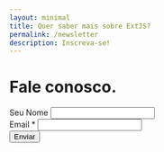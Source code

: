 ```yaml
---
layout: minimal
title: Quer saber mais sobre ExtJS? 
permalink: /newsletter
description: Inscreva-se!
---
```


<div class="row">
  <div class="col-12 text-center">
    <h1>Fale conosco.</h1>
</div>
<form action="https://bsource.us19.list-manage.com/subscribe/post?u=4d7d6690bbf57af15d4563d58&amp;id=fa3667bf0a" method="post" id="mc-embedded-subscribe-form" class="validate" target="_blank" novalidate>
<div class="mc-field-group">
	<label for="mce-FNAME">Seu Nome</label>
	<input type="text" value="" name="FNAME" class="" id="mce-FNAME">
</div>
  <div class="mc-field-group">
    <label for="mce-EMAIL">Email 
      <span class="asterisk">*
      </span>
    </label>
	<input type="email" value="" name="EMAIL" class="required email" id="mce-EMAIL">
  </div>
  <button type="submit" class="btn btn-primary btn-block mb-2">Enviar</button>
</form>
</div>
<script type='text/javascript' src='//s3.amazonaws.com/downloads.mailchimp.com/js/mc-validate.js'></script><script type='text/javascript'>(function($) {window.fnames = new Array(); window.ftypes = new Array();fnames[0]='EMAIL';ftypes[0]='email';fnames[1]='FNAME';ftypes[1]='text';fnames[2]='LNAME';ftypes[2]='text';fnames[3]='ADDRESS';ftypes[3]='address';fnames[4]='PHONE';ftypes[4]='phone';fnames[5]='BIRTHDAY';ftypes[5]='birthday';}(jQuery));var $mcj = jQuery.noConflict(true);</script>
<!--End mc_embed_signup-->



